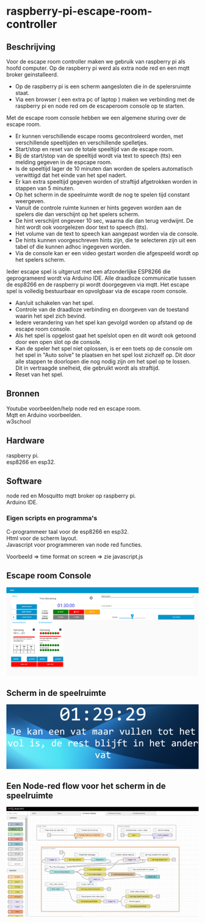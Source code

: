 # raspberry-pi-escape-room-controller
## Beschrijving
Voor de escape room controller maken we gebruik van raspberry pi als hoofd computer.
Op de raspberry pi werd als extra node red en een mqtt broker geinstalleerd.
  - Op de raspberry pi is een scherm aangesloten die in de spelersruimte staat.
  - Via een browser ( een extra pc of laptop ) maken we verbinding met de raspberry pi en node red om de escaperoom console op te starten.

Met de escape room console hebben we een algemene sturing over de escape room.
  - Er kunnen verschillende escape rooms gecontroleerd worden, met verschillende speeltijden en verschillende spelletjes.
  - Start/stop en reset van de totale speeltijd van de escape room.
  - Bij de start/stop van de speeltijd wordt via text to speech (tts) een melding gegeven in de espcape room.
  - Is de speeltijd lager de 10 minuten dan worden de spelers automatisch verwittigd dat het einde van het spel nadert.
  - Er kan extra speeltijd gegeven worden of straftijd afgetrokken worden in stappen van 5 minuten.
  - Op het scherm in de speelruimte wordt de nog te spelen tijd constant weergeven.
  - Vanuit de controle ruimte kunnen er hints gegeven worden aan de spelers die dan verschijnt op het spelers scherm.
  - De hint verschijnt ongeveer 10 sec, waarna die dan terug verdwijnt. De hint wordt ook voorgelezen door text to speech (tts).
  - Het volume van de text to speech kan aangepast worden via de console.
  - De hints kunnen voorgeschreven hints zijn, die te selecteren zijn uit een tabel of die kunnen adhoc ingegeven worden.
  - Via de console kan er een video gestart worden die afgespeeld wordt op het spelers scherm.

Ieder escape spel is uitgerust met een afzonderlijke ESP8266 die geprogrameerd wordt via Arduino IDE.
Alle draadloze communicatie tussen de esp8266 en de raspberry pi wordt doorgegeven via mqtt.
Het escape spel is volledig bestuurbaar en opvolgbaar via de escape room console.
  - Aan/uit schakelen van het spel.
  - Controle van de draadloze verbinding en doorgeven van de toestand waarin het spel zich bevind.
  - Iedere verandering van het spel kan gevolgd worden op afstand op de escape room console.
  - Als het spel is opgelost gaat het spelslot open en dit wordt ook getoond door een open slot op de console.
  - Kan de speler het spel niet oplossen, is er een toets op de console om het spel in "Auto solve" te plaatsen en het spel lost zichzelf op. Dit door alle stappen te doorlopen die nog nodig zijn om het spel op te lossen. Dit in vertraagde snelheid, die gebruikt wordt als straftijd.
  - Reset van het spel.
  


## Bronnen
Youtube voorbeelden/help node red en escape room.<br>
Mqtt en Arduino voorbeelden.<br>
w3school

## Hardware
raspberry pi.<br> 
esp8266 en esp32.

## Software
node red en Mosquitto mqtt broker op raspberry pi.<br>
Arduino IDE.<br>



### Eigen scripts en programma's
C-programmeer taal voor de esp8266 en esp32.<br>
Html voor de scherm layout.<br>
Javascript voor programmeren van node red functies.<br>

Voorbeeld => time format on screen => zie javascript.js
 

## Escape room Console
![dit is een afbeelding uit onze image map](images/console.jpg)
## Scherm in de speelruimte
![dit is een afbeelding uit onze image map](images/escaperoom.jpg)
## Een Node-red flow voor het scherm in de speelruimte
![dit is een afbeelding uit onze image map](images/nodered_flow.jpg)
